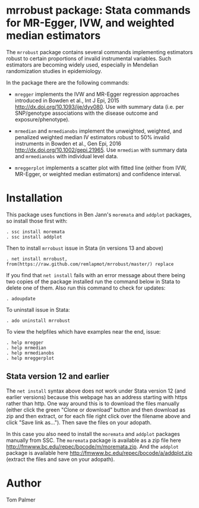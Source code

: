 # mrrobust package: Stata commands for MR-Egger, IVW, and weighted median estimators
The `mrrobust` package contains several commands implementing estimators robust to certain proportions of invalid instrumental variables. Such estimators are becoming widely used, especially in Mendelian randomization studies in epidemiology.

In the package there are the following commands:

 - `mregger` implements the IVW and MR-Egger regression approaches introduced in Bowden et al., Int J Epi, 2015 <http://dx.doi.org/10.1093/ije/dyv080>. Use with summary data (i.e. per SNP/genotype associations with the disease outcome and exposure/phenotype).

 - `mrmedian` and `mrmedianobs` implement the unweighted, weighted, and penalized weighted median IV estimators robust to 50% invalid instruments in Bowden et al., Gen Epi, 2016 <http://dx.doi.org/10.1002/gepi.21965>. Use `mrmedian` with summary data and `mrmedianobs` with individual level data.

 - `mreggerplot` implements a scatter plot with fitted line (either from IVW, MR-Egger, or weighted median estimators) and confidence interval.

Installation
============

This package uses functions in Ben Jann's `moremata` and `addplot` packages, so install those first with:
```
. ssc install moremata
. ssc install addplot
```

Then to install `mrrobust` issue in Stata (in versions 13 and above)
```
. net install mrrobust, from(https://raw.github.com/remlapmot/mrrobust/master/) replace
```

If you find that `net install` fails with an error message about there being two copies of the package installed run the command below in Stata to delete one of them. Also run this command to check for updates:
```
. adoupdate
```

To uninstall issue in Stata:
```
. ado uninstall mrrobust
```

To view the helpfiles which have examples near the end, issue:
```
. help mregger
. help mrmedian
. help mrmedianobs
. help mreggerplot
```

## Stata version 12 and earlier
The `net install` syntax above does not work under Stata version 12 (and earlier versions) because this webpage has an address starting with https rather than http. One way around this is to download the files manually (either click the green "Clone or download" button and then download as zip and then extract, or for each file right click over the filename above and click "Save link as..."). Then save the files on your adopath. 

In this case you also need to install the `moremata` and `addplot` packages manually from SSC. The `moremata` package is available as a zip file here <http://fmwww.bc.edu/repec/bocode/m/moremata.zip>. And the `addplot` package is available here <http://fmwww.bc.edu/repec/bocode/a/addplot.zip> (extract the files and save on your adopath).

Author
=======
Tom Palmer
